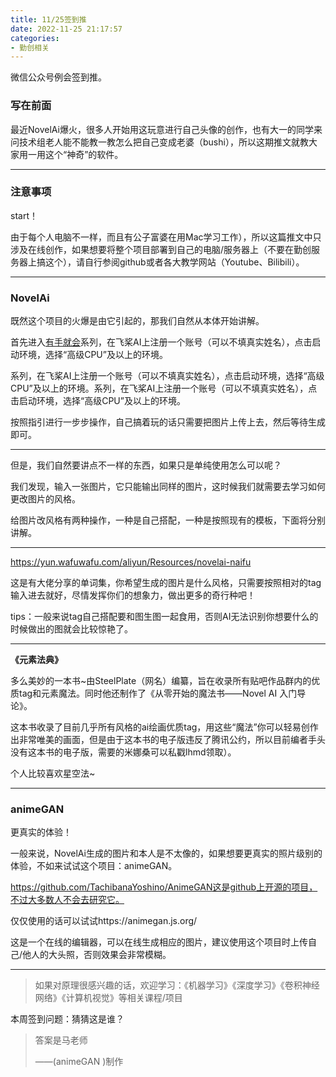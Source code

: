 ```yaml
---
title: 11/25签到推
date: 2022-11-25 21:17:57
categories:
- 勤创相关
---
```


微信公众号例会签到推。

<!-- more -->

### 写在前面

最近NovelAi爆火，很多人开始用这玩意进行自己头像的创作，也有大一的同学来问技术组老人能不能教一教怎么把自己变成老婆（bushi），所以这期推文就教大家用一用这个“神奇”的软件。



---

### 注意事项 

start！

由于每个人电脑不一样，而且有公子富婆在用Mac学习工作），所以这篇推文中只涉及在线创作，如果想要将整个项目部署到自己的电脑/服务器上（不要在勤创服务器上搞这个），请自行参阅github或者各大教学网站（Youtube、Bilibili）。



---

### NovelAi



既然这个项目的火爆是由它引起的，那我们自然从本体开始讲解。

首先进入[有手就会]([https://aistudio.baidu.com/aistudio/projectdetail/4700305?forkThirdPart=1 )系列，在飞桨AI上注册一个账号（可以不填真实姓名），点击启动环境，选择“高级CPU”及以上的环境。

系列，在飞桨AI上注册一个账号（可以不填真实姓名），点击启动环境，选择“高级CPU”及以上的环境。系列，在飞桨AI上注册一个账号（可以不填真实姓名），点击启动环境，选择“高级CPU”及以上的环境。

按照指引进行一步步操作，自己搞着玩的话只需要把图片上传上去，然后等待生成即可。



---



但是，我们自然要讲点不一样的东西，如果只是单纯使用怎么可以呢？

我们发现，输入一张图片，它只能输出同样的图片，这时候我们就需要去学习如何更改图片的风格。

给图片改风格有两种操作，一种是自己搭配，一种是按照现有的模板，下面将分别讲解。



---



https://yun.wafuwafu.com/aliyun/Resources/novelai-naifu

这是有大佬分享的单词集，你希望生成的图片是什么风格，只需要按照相对的tag输入进去就好，尽情发挥你们的想象力，做出更多的奇行种吧！

tips：一般来说tag自己搭配要和图生图一起食用，否则AI无法识别你想要什么的时候做出的图就会比较惊艳了。



---



**《元素法典》**

多么美妙的一本书~由SteelPlate（网名）编纂，旨在收录所有贴吧作品群内的优质tag和元素魔法。同时他还制作了《从零开始的魔法书——Novel AI 入门导论》。

这本书收录了目前几乎所有风格的ai绘画优质tag，用这些“魔法”你可以轻易创作出非常唯美的画面，但是由于这本书的电子版违反了腾讯公约，所以目前编者手头没有这本书的电子版，需要的米娜桑可以私戳lhmd领取）。



个人比较喜欢星空法~



---

### animeGAN 

更真实的体验！



一般来说，NovelAi生成的图片和本人是不太像的，如果想要更真实的照片级别的体验，不如来试试这个项目：animeGAN。

https://github.com/TachibanaYoshino/AnimeGAN这是github上开源的项目，不过大多数人不会去研究它。

仅仅使用的话可以试试https://animegan.js.org/

这是一个在线的编辑器，可以在线生成相应的图片，建议使用这个项目时上传自己/他人的大头照，否则效果会非常模糊。



---



> 如果对原理很感兴趣的话，欢迎学习：《机器学习》《深度学习》《卷积神经网络》《计算机视觉》等相关课程/项目



本周签到问题：猜猜这是谁？

>答案是马老师 
>
>——(animeGAN )制作
